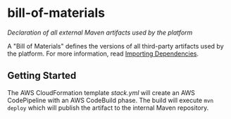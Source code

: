 # bill-of-materials
_Declaration of all external Maven artifacts used by the platform_

A "Bill of Materials" defines the versions of all third-party artifacts used by the platform. For more information, read [Importing Dependencies](https://maven.apache.org/guides/introduction/introduction-to-dependency-mechanism.html#Importing_Dependencies).

## Getting Started
The AWS CloudFormation template _stack.yml_ will create an AWS CodePipeline with an AWS CodeBuild phase. The build will execute `mvn deploy` which will publish the artifact to the internal Maven repository.
